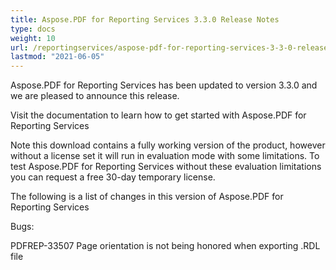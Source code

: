 ```yaml
---
title: Aspose.PDF for Reporting Services 3.3.0 Release Notes
type: docs
weight: 10
url: /reportingservices/aspose-pdf-for-reporting-services-3-3-0-release-notes/
lastmod: "2021-06-05"
---
```


Aspose.PDF for Reporting Services has been updated to version 3.3.0 and we are pleased to announce this release.

Visit the documentation to learn how to get started with Aspose.PDF for Reporting Services

Note this download contains a fully working version of the product, however without a license set it will run in evaluation mode with some limitations. To test Aspose.PDF for Reporting Services without these evaluation limitations you can request a free 30-day temporary license.

The following is a list of changes in this version of Aspose.PDF for Reporting Services

Bugs:

PDFREP-33507 Page orientation is not being honored when exporting .RDL file
